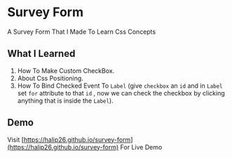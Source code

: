 # Survey Form

A Survey Form That I Made To Learn Css Concepts

## What I Learned

1. How To Make Custom CheckBox.
2. About Css Positioning.
3. How To Bind Checked Event To `Label` (give `checkbox` an `id` and in `Label` set `for` attribute to that `id` , now we can check the checkbox by clicking anything that is inside the `Label`).

## Demo

Visit [https://halip26.github.io/survey-form](https://halip26.github.io/survey-form) For Live Demo
